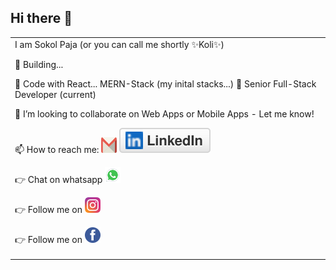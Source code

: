 ## Hi there 👋
<table>
  <tr>
    <td valign="center">
     I am Sokol Paja (or you can call me shortly ✨Koli✨)

🔭 Building...

🌱 Code with React... MERN-Stack (my inital stacks...)
🌴 Senior Full-Stack Developer (current)

      
👯 I’m looking to collaborate on Web Apps or Mobile Apps - Let me know!

📫 How to reach me: <a href="https://www.gmail.com"><img src="/img/gmail-icon.svg" alt="gmail" height="25" width="25"/></a> [<img src="/img/linkedin.svg"/>](https://www.linkedin.com/in/sokol-paja/)

👉 Chat on whatsapp [<img src="/img/whatsapp.svg" alt="whatsapp me"  height="25" width="25"/>](https://wa.me/355693400630?text=Hello%20There%21%0AI%20want%20to%20connect%20with%20you%2C)

👉 Follow me on [<img src="/img/instagram-2-1.svg" alt="instagram" height="25" width="25"/>](https://www.instagram.com/kolpaja/)

👉 Follow me on [<img src="/img/facebook-3.svg" alt="facebook" height="25" width="25"/>](https://www.facebook.com/profile.php?id=100012553262237)




